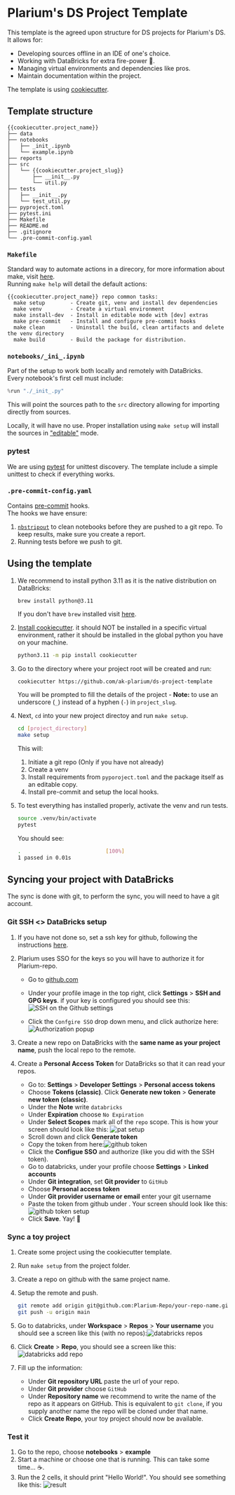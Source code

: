 # Plarium's DS Project Template

This template is the agreed upon structure for DS projects for Plarium's DS.<br>
It allows for:
- Developing sources offline in an IDE of one's choice.
- Working with DataBricks for extra fire-power 🔫.
- Managing virtual environments and dependencies like pros.
- Maintain documentation within the project.

The template is using [cookiecutter](https://cookiecutter.readthedocs.io/en/1.7.2/index.html).

## Template structure

```
{{cookiecutter.project_name}}
├── data
├── notebooks
│   ├── _init_.ipynb
│   └── example.ipynb
├── reports
├── src
│   └── {{cookiecutter.project_slug}}
│       ├── __init__.py
│       └── util.py
├── tests
│   ├── __init__.py
│   └── test_util.py
├── pyproject.toml
├── pytest.ini
├── Makefile
├── README.md
├── .gitignore
└── .pre-commit-config.yaml
```

### `Makefile`

Standard way to automate actions in a direcory, for more information about make, visit [here](https://makefiletutorial.com/).<br>
Running `make help` will detail the default actions:
```
{{cookiecutter.project_name}} repo common tasks:
  make setup        - Create git, venv and install dev dependencies
  make venv         - Create a virtual environment
  make install-dev  - Install in editable mode with [dev] extras
  make pre-commit   - Install and configure pre-commit hooks
  make clean        - Uninstall the build, clean artifacts and delete the venv directory
  make build        - Build the package for distribution.
```

### `notebooks/_ini_.ipynb`

Part of the setup to work both locally and remotely with DataBricks.<br>
Every notebook's first cell must include:

```python
%run "./_init_.py"
``` 

This will point the sources path to the `src` directory allowing for importing directly from sources.

Locally, it will have no use. Proper installation using `make setup` will install the sources in ["editable"](https://setuptools.pypa.io/en/latest/userguide/development_mode.html) mode.

### pytest

We are using [pytest](https://docs.pytest.org/en/stable/) for unittest discovery. The template include a simple unittest to check if everything works.

### `.pre-commit-config.yaml`

Contains [pre-commit](https://pre-commit.com/) hooks.<br>
The hooks we have ensure:<br>
1. [`nbstripout`](https://github.com/kynan/nbstripout) to clean notebooks before they are pushed to a git repo. To keep results, make sure you create a report.
2. Running tests before we push to git.

## Using the template

1. We recommend to install python 3.11 as it is the native distribution on DataBricks:

   ```
   brew install python@3.11
   ```
   If you don't have `brew` installed visit [here](https://brew.sh/).

   
1. [Install cookiecutter](https://cookiecutter.readthedocs.io/en/1.7.2/installation.html). it should NOT be installed in a specific virtual environment, rather it should be installed in the global python you have on your machine.

    ```bash
    python3.11 -m pip install cookiecutter
    ```

2. Go to the directory where your project root will be created and run:

    ```bash
    cookiecutter https://github.com/ak-plarium/ds-project-template
    ```

    You will be prompted to fill the details of the project - **Note:** to use an underscore (`_`) instead of a hyphen (`-`) in `project_slug`.
    

4. Next, `cd` into your new project directoy and run `make setup`. <br>
    ```bash
    cd [project_directory]
    make setup
    ```

    This will:<br>
    1. Initiate a git repo (Only if you have not already)
    2. Create a venv
    3. Install requirements from `pyporoject.toml` and the package itself as an editable copy.
    4. Install pre-commit and setup the local hooks.

5. To test everything has installed properly, activate the venv and run tests.

    ```bash
    source .venv/bin/activate
    pytest
    ```

    You should see:
    ```bash
    .                           [100%]
    1 passed in 0.01s
    ```

## Syncing your project with DataBricks

The sync is done with git, to perform the sync, you will need to have a git account.

### Git SSH <> DataBricks setup

1. If you have not done so, set a ssh key for github, following the instructions [here](https://docs.github.com/en/authentication/connecting-to-github-with-ssh/generating-a-new-ssh-key-and-adding-it-to-the-ssh-agent).

2. Plarium uses SSO for the keys so you will have to authorize it for Plarium-repo. 
   - Go to [github.com](https://github.com/)
   - Under your profile image in the top right, click **Settings** > **SSH and GPG keys**. if your key is configured you should see this: 
![SSH on the Github settings](./readme-images/ssh%20keys.png)

   - Click the `Confgire SSO` drop down menu, and click authorize here:
![Authorization popup](./readme-images/authorization.png)

2. Create a new repo on DataBricks with the **same name as your project name**, push the local repo to the remote.

3. Create a **Personal Access Token** for DataBricks so that it can read your repos. 
   - Go to: **Settings** > **Developer Settings** > **Personal access tokens**
   - Choose **Tokens (classic)**. Click **Generate new token** > **Generate new token (classic)**. 
   - Under the **Note** write `databricks` 
   - Under **Expiration** choose `No Expiration`
   - Under **Select Scopes** mark all of the `repo` scope. This is how your screen should look like this: ![pat setup](./readme-images/pat%20setup.png)
   - Scroll down and click **Generate token**
   - Copy the token from here:![github token](./readme-images/copy%20token.png)
   - Click the **Configue SSO** and authorize (like you did with the SSH token).
   - Go to databricks, under your profile choose **Settings** > **Linked accounts**
   - Under **Git integration**, set **Git provider** to `GitHub`
   - Choose **Personal access token**
   - Under **Git provider username or email** enter your git username
   - Paste the token from github under . Your screen should look like this: ![github token setup](./readme-images/github%20token%20setup.png)
   - Click **Save**. Yay! 🥳

### Sync a toy project

1. Create some project using the cookiecutter template.

2. Run `make setup` from the project folder.

3. Create a repo on github with the same project name.

4. Setup the remote and push.
   ```bash
   git remote add origin git@github.com:Plarium-Repo/your-repo-name.git
   git push -u origin main

6. Go to databricks, under **Workspace** > **Repos** > **Your username** you should see a screen like this (with no repos):![databricks repos](./readme-images/databricks%20repos.png)

7. Click **Create** > **Repo**, you should see a screen like this:![databricks add repo](./readme-images/databricks%20add%20repo.png)
8. Fill up the information:
   - Under **Git repository URL** paste the url of your repo.
   - Under **Git provider** choose `GitHub`
   - Under **Repository name** we recommend to write the name of the repo as it appears on GitHub. This is equivalent to `git clone`, if you supply another name the repo will be cloned under that name.
   - Click **Create Repo**, your toy project should now be available.

### Test it

1. Go to the repo, choose **notebooks** > **example**
2. Start a machine or choose one that is running. This can take some time... ☕️.
3. Run the 2 cells, it should print "Hello World!". You should see something like this:
![result](./readme-images/toy%20project%20example.png)
